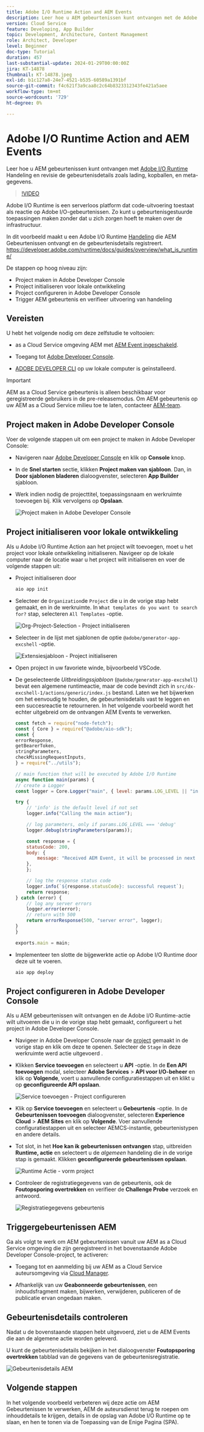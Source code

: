 ```yaml
---
title: Adobe I/O Runtime Action and AEM Events
description: Leer hoe u AEM gebeurtenissen kunt ontvangen met de Adobe I/O Runtime-actie en bekijk de gebeurtenisdetails zoals payload, headers en metagegevens.
version: Cloud Service
feature: Developing, App Builder
topic: Development, Architecture, Content Management
role: Architect, Developer
level: Beginner
doc-type: Tutorial
duration: 457
last-substantial-update: 2024-01-29T00:00:00Z
jira: KT-14878
thumbnail: KT-14878.jpeg
exl-id: b1c127a8-24e7-4521-b535-60589a1391bf
source-git-commit: f4c621f3a9caa8c2c64b8323312343fe421a5aee
workflow-type: tm+mt
source-wordcount: '729'
ht-degree: 0%

---
```


# Adobe I/O Runtime Action and AEM Events

Leer hoe u AEM gebeurtenissen kunt ontvangen met [Adobe I/O Runtime](https://developer.adobe.com/runtime/docs/guides/overview/what_is_runtime/) Handeling en revisie de gebeurtenisdetails zoals lading, kopballen, en meta-gegevens.

>[!VIDEO](https://video.tv.adobe.com/v/3427053?quality=12&learn=on)

Adobe I/O Runtime is een serverloos platform dat code-uitvoering toestaat als reactie op Adobe I/O-gebeurtenissen. Zo kunt u gebeurtenisgestuurde toepassingen maken zonder dat u zich zorgen hoeft te maken over de infrastructuur.

In dit voorbeeld maakt u een Adobe I/O Runtime [Handeling](https://developer.adobe.com/runtime/docs/guides/using/creating_actions/) die AEM Gebeurtenissen ontvangt en de gebeurtenisdetails registreert.
https://developer.adobe.com/runtime/docs/guides/overview/what_is_runtime/

De stappen op hoog niveau zijn:

- Project maken in Adobe Developer Console
- Project initialiseren voor lokale ontwikkeling
- Project configureren in Adobe Developer Console
- Trigger AEM gebeurtenis en verifieer uitvoering van handeling

## Vereisten

U hebt het volgende nodig om deze zelfstudie te voltooien:

- as a Cloud Service omgeving AEM met [AEM Event ingeschakeld](https://developer.adobe.com/experience-cloud/experience-manager-apis/guides/events/#enable-aem-events-on-your-aem-cloud-service-environment).

- Toegang tot [Adobe Developer Console](https://developer.adobe.com/developer-console/docs/guides/getting-started/).

- [ADOBE DEVELOPER CLI](https://developer.adobe.com/runtime/docs/guides/tools/cli_install/) op uw lokale computer is geïnstalleerd.

>[!IMPORTANT]
>
>AEM as a Cloud Service gebeurtenis is alleen beschikbaar voor geregistreerde gebruikers in de pre-releasemodus. Om AEM gebeurtenis op uw AEM as a Cloud Service milieu toe te laten, contacteer [AEM-team](mailto:grp-aem-events@adobe.com).

## Project maken in Adobe Developer Console

Voer de volgende stappen uit om een project te maken in Adobe Developer Console:

- Navigeren naar [Adobe Developer Console](https://developer.adobe.com/) en klik op **Console** knop.

- In de **Snel starten** sectie, klikken **Project maken van sjabloon**. Dan, in **Door sjablonen bladeren** dialoogvenster, selecteren **App Builder** sjabloon.

- Werk indien nodig de projecttitel, toepassingsnaam en werkruimte toevoegen bij. Klik vervolgens op **Opslaan**.

  ![Project maken in Adobe Developer Console](../assets/examples/runtime-action/create-project.png)


## Project initialiseren voor lokale ontwikkeling

Als u Adobe I/O Runtime Action aan het project wilt toevoegen, moet u het project voor lokale ontwikkeling initialiseren. Navigeer op de lokale computer naar de locatie waar u het project wilt initialiseren en voer de volgende stappen uit:

- Project initialiseren door

  ```bash
  aio app init
  ```

- Selecteer de `Organization`de `Project` die u in de vorige stap hebt gemaakt, en in de werkruimte. In `What templates do you want to search for?` stap, selecteren `All Templates` -optie.

  ![Org-Project-Selection - Project initialiseren](../assets/examples/runtime-action/all-templates.png)

- Selecteer in de lijst met sjablonen de optie `@adobe/generator-app-excshell` -optie.

  ![Extensiesjabloon - Project initialiseren](../assets/examples/runtime-action/extensibility-template.png)

- Open project in uw favoriete winde, bijvoorbeeld VSCode.

- De geselecteerde _Uitbreidingssjabloon_ (`@adobe/generator-app-excshell`) bevat een algemene runtimeactie, maar de code bevindt zich in `src/dx-excshell-1/actions/generic/index.js` bestand. Laten we het bijwerken om het eenvoudig te houden, de gebeurtenisdetails vast te leggen en een succesreactie te retourneren. In het volgende voorbeeld wordt het echter uitgebreid om de ontvangen AEM Events te verwerken.

  ```javascript
  const fetch = require("node-fetch");
  const { Core } = require("@adobe/aio-sdk");
  const {
  errorResponse,
  getBearerToken,
  stringParameters,
  checkMissingRequestInputs,
  } = require("../utils");
  
  // main function that will be executed by Adobe I/O Runtime
  async function main(params) {
  // create a Logger
  const logger = Core.Logger("main", { level: params.LOG_LEVEL || "info" });
  
  try {
      // 'info' is the default level if not set
      logger.info("Calling the main action");
  
      // log parameters, only if params.LOG_LEVEL === 'debug'
      logger.debug(stringParameters(params));
  
      const response = {
      statusCode: 200,
      body: {
          message: "Received AEM Event, it will be processed in next example",
      },
      };
  
      // log the response status code
      logger.info(`${response.statusCode}: successful request`);
      return response;
  } catch (error) {
      // log any server errors
      logger.error(error);
      // return with 500
      return errorResponse(500, "server error", logger);
  }
  }
  
  exports.main = main;
  ```

- Implementeer ten slotte de bijgewerkte actie op Adobe I/O Runtime door deze uit te voeren.

  ```bash
  aio app deploy
  ```

## Project configureren in Adobe Developer Console

Als u AEM gebeurtenissen wilt ontvangen en de Adobe I/O Runtime-actie wilt uitvoeren die u in de vorige stap hebt gemaakt, configureert u het project in Adobe Developer Console.

- Navigeer in Adobe Developer Console naar de [project](https://developer.adobe.com/console/projects) gemaakt in de vorige stap en klik om deze te openen. Selecteer de `Stage` in deze werkruimte werd actie uitgevoerd .

- Klikken **Service toevoegen** en selecteert u **API** -optie. In de **Een API toevoegen** modal, selecteer **Adobe Services** > **API voor I/O-beheer** en klik op **Volgende**, voert u aanvullende configuratiestappen uit en klikt u op **geconfigureerde API opslaan**.

  ![Service toevoegen - Project configureren](../assets/examples/runtime-action/add-io-management-api.png)

- Klik op **Service toevoegen** en selecteert u **Gebeurtenis** -optie. In de **Gebeurtenissen toevoegen** dialoogvenster, selecteren **Experience Cloud** > **AEM Sites** en klik op **Volgende**. Voer aanvullende configuratiestappen uit en selecteer AEMCS-instantie, gebeurtenistypen en andere details.

- Tot slot, in het **Hoe kan ik gebeurtenissen ontvangen** stap, uitbreiden **Runtime, actie** en selecteert u de _algemeen_ handeling die in de vorige stap is gemaakt. Klikken **geconfigureerde gebeurtenissen opslaan**.

  ![Runtime Actie - vorm project ](../assets/examples/runtime-action/select-runtime-action.png)

- Controleer de registratiegegevens van de gebeurtenis, ook de **Foutopsporing overtrekken** en verifieer de **Challenge Probe** verzoek en antwoord.

  ![Registratiegegevens gebeurtenis](../assets/examples/runtime-action/debug-tracing-challenge-probe.png)


## Triggergebeurtenissen AEM

Ga als volgt te werk om AEM gebeurtenissen vanuit uw AEM as a Cloud Service omgeving die zijn geregistreerd in het bovenstaande Adobe Developer Console-project, te activeren:

- Toegang tot en aanmelding bij uw AEM as a Cloud Service auteursomgeving via [Cloud Manager](https://my.cloudmanager.adobe.com/).

- Afhankelijk van uw **Geabonneerde gebeurtenissen**, een inhoudsfragment maken, bijwerken, verwijderen, publiceren of de publicatie ervan ongedaan maken.

## Gebeurtenisdetails controleren

Nadat u de bovenstaande stappen hebt uitgevoerd, ziet u de AEM Events die aan de algemene actie worden geleverd.

U kunt de gebeurtenisdetails bekijken in het dialoogvenster **Foutopsporing overtrekken** tabblad van de gegevens van de gebeurtenisregistratie.

![Gebeurtenisdetails AEM](../assets/examples/runtime-action/aem-event-details.png)


## Volgende stappen

In het volgende voorbeeld verbeteren wij deze actie om AEM Gebeurtenissen te verwerken, AEM de auteursdienst terug te roepen om inhouddetails te krijgen, details in de opslag van Adobe I/O Runtime op te slaan, en hen te tonen via de Toepassing van de Enige Pagina (SPA).
